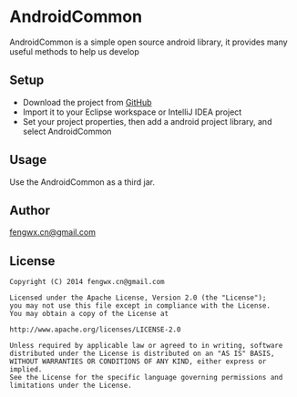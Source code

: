 AndroidCommon
==
AndroidCommon is a simple open source android library, it provides many useful methods to help us develop

Setup
--
* Download the project from [GitHub](https://github.com/ifwx/AndroidCommon.git)
* Import it to your Eclipse workspace or IntelliJ IDEA project
* Set your project properties, then add a android project library, and select AndroidCommon

Usage
--
Use the AndroidCommon as a third jar.

Author
--
fengwx.cn@gmail.com

License
--
    Copyright (C) 2014 fengwx.cn@gmail.com

    Licensed under the Apache License, Version 2.0 (the "License");
    you may not use this file except in compliance with the License.
    You may obtain a copy of the License at
    
    http://www.apache.org/licenses/LICENSE-2.0
    
    Unless required by applicable law or agreed to in writing, software
    distributed under the License is distributed on an "AS IS" BASIS,
    WITHOUT WARRANTIES OR CONDITIONS OF ANY KIND, either express or implied.
    See the License for the specific language governing permissions and
    limitations under the License.

